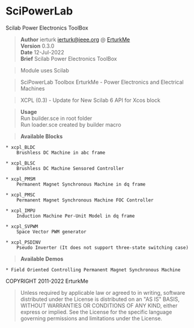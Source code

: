 # SciPowerLab

Scilab Power Electronics ToolBox

>**Author** ierturk [ierturk@ieee.org](mailto:ierturk@ieee.org) @ [ErturkMe ](http://erturk.me)  
>**Version** 0.3.0  
>**Date** 12-Jul-2022  
>**Brief** Scilab Power Electronics ToolBox

> Module uses Scilab


> SciPowerLab Toolbox
> ErturkMe - Power Electronics and Electrical Machines

> XCPL (0.3) - Update for New Scilab 6 API for Xcos block


> **Usage**<br>Run builder.sce in root folder<br>Run loader.sce created by builder macro  

> **Available Blocks**

	* xcpl_BLDC
		Brushless DC Machine in abc frame

	* xcpl_BLSC
		Brushless DC Machine Sensored Controller

	* xcpl_PMSM
		Permanent Magnet Synchronous Machine in dq frame

	* xcpl_PMSC
		Permanent Magnet Synchronous Machine FOC Controller

	* xcpl_IMPU
		Induction Machine Per-Unit Model in dq frame

	* xcpl_SVPWM
		Space Vector PWM generator

	* xcpl_PSDINV
		Pseudo Inverter (It does not support three-state switching case)

> **Available Demos**

	* Field Oriented Controlling Permanent Magnet Synchronous Machine


COPYRIGHT 2011-2022 ErturkMe  
>Unless required by applicable law or agreed to in writing, software distributed under the License is distributed on an "AS IS" BASIS, WITHOUT WARRANTIES OR CONDITIONS OF ANY KIND, either express or implied. See the License for the specific language governing permissions and limitations under the License.
